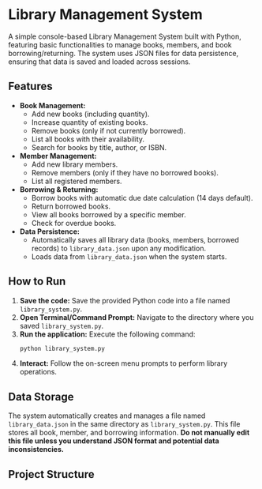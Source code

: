# Library Management System

A simple console-based Library Management System built with Python, featuring basic functionalities to manage books, members, and book borrowing/returning. The system uses JSON files for data persistence, ensuring that data is saved and loaded across sessions.

## Features

* **Book Management:**
    * Add new books (including quantity).
    * Increase quantity of existing books.
    * Remove books (only if not currently borrowed).
    * List all books with their availability.
    * Search for books by title, author, or ISBN.
* **Member Management:**
    * Add new library members.
    * Remove members (only if they have no borrowed books).
    * List all registered members.
* **Borrowing & Returning:**
    * Borrow books with automatic due date calculation (14 days default).
    * Return borrowed books.
    * View all books borrowed by a specific member.
    * Check for overdue books.
* **Data Persistence:**
    * Automatically saves all library data (books, members, borrowed records) to `library_data.json` upon any modification.
    * Loads data from `library_data.json` when the system starts.

## How to Run

1.  **Save the code:** Save the provided Python code into a file named `library_system.py`.
2.  **Open Terminal/Command Prompt:** Navigate to the directory where you saved `library_system.py`.
3.  **Run the application:** Execute the following command:
    ```bash
    python library_system.py
    ```
4.  **Interact:** Follow the on-screen menu prompts to perform library operations.

## Data Storage

The system automatically creates and manages a file named `library_data.json` in the same directory as `library_system.py`. This file stores all book, member, and borrowing information. **Do not manually edit this file unless you understand JSON format and potential data inconsistencies.**

## Project Structure